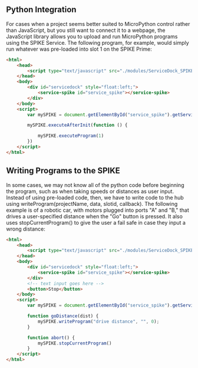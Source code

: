 ## Python Integration
For cases when a project seems better suited to MicroPython control rather than JavaScript, but you still want to connect it to a webpage, the JavaScript library allows you to upload and run MicroPython programs using the SPIKE Service. The following program, for example, would simply run whatever was pre-loaded into slot 1 on the SPIKE Prime:

```HTML
<html>
    <head>
        <script type="text/javascript" src="./modules/ServiceDock_SPIKE.js"></script>
    </head>
    <body>
        <div id="servicedock" style="float:left;">
            <service-spike id="service_spike"></service-spike>
        </div>
    </body>
    <script>
        var mySPIKE = document.getElementById("service_spike").getService()

        mySPIKE.executeAfterInit(function () {

            mySPIKE.executeProgram(1)
        })
    </script>
</html>
```

## Writing Programs to the SPIKE
In some cases, we may not know all of the python code before beginning the program, such as when taking speeds or distances as user input. Instead of using pre-loaded code, then, we have to write code to the hub using writeProgram(projectName, data, slotid, callback). The following example is of a robotic car, with motors plugged into ports "A" and "B," that drives a user-specified distance when the "Go" button is pressed. It also uses stopCurrentProgram() to give the user a fail safe in case they input a wrong distance:

```HTML
<html>
    <head>
        <script type="text/javascript" src="./modules/ServiceDock_SPIKE.js"></script>
    </head>
    <body>
        <div id="servicedock" style="float:left;">
            <service-spike id="service_spike"></service-spike>
        </div>
        <!-- text input goes here -->
        <button>Stop</button>
    </body>
    <script>
        var mySPIKE = document.getElementById("service_spike").getService()

        function goDistance(dist) {
            mySPIKE.writeProgram("drive distance", "", 0);
        }

        function abort() {
            mySPIKE.stopCurrentProgram()
        }
    </script>
</html>
```